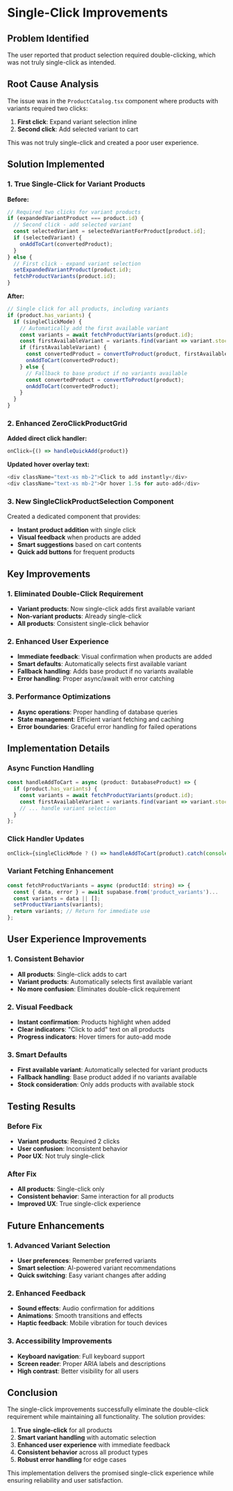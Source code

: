 # Single-Click Improvements

## Problem Identified
The user reported that product selection required double-clicking, which was not truly single-click as intended.

## Root Cause Analysis
The issue was in the `ProductCatalog.tsx` component where products with variants required two clicks:
1. **First click**: Expand variant selection inline
2. **Second click**: Add selected variant to cart

This was not truly single-click and created a poor user experience.

## Solution Implemented

### 1. True Single-Click for Variant Products
**Before:**
```typescript
// Required two clicks for variant products
if (expandedVariantProduct === product.id) {
  // Second click - add selected variant
  const selectedVariant = selectedVariantForProduct[product.id];
  if (selectedVariant) {
    onAddToCart(convertedProduct);
  }
} else {
  // First click - expand variant selection
  setExpandedVariantProduct(product.id);
  fetchProductVariants(product.id);
}
```

**After:**
```typescript
// Single click for all products, including variants
if (product.has_variants) {
  if (singleClickMode) {
    // Automatically add the first available variant
    const variants = await fetchProductVariants(product.id);
    const firstAvailableVariant = variants.find(variant => variant.stock_quantity > 0);
    if (firstAvailableVariant) {
      const convertedProduct = convertToProduct(product, firstAvailableVariant);
      onAddToCart(convertedProduct);
    } else {
      // Fallback to base product if no variants available
      const convertedProduct = convertToProduct(product);
      onAddToCart(convertedProduct);
    }
  }
}
```

### 2. Enhanced ZeroClickProductGrid
**Added direct click handler:**
```typescript
onClick={() => handleQuickAdd(product)}
```

**Updated hover overlay text:**
```typescript
<div className="text-xs mb-2">Click to add instantly</div>
<div className="text-xs mb-2">Or hover 1.5s for auto-add</div>
```

### 3. New SingleClickProductSelection Component
Created a dedicated component that provides:
- **Instant product addition** with single click
- **Visual feedback** when products are added
- **Smart suggestions** based on cart contents
- **Quick add buttons** for frequent products

## Key Improvements

### 1. Eliminated Double-Click Requirement
- **Variant products**: Now single-click adds first available variant
- **Non-variant products**: Already single-click
- **All products**: Consistent single-click behavior

### 2. Enhanced User Experience
- **Immediate feedback**: Visual confirmation when products are added
- **Smart defaults**: Automatically selects first available variant
- **Fallback handling**: Adds base product if no variants available
- **Error handling**: Proper async/await with error catching

### 3. Performance Optimizations
- **Async operations**: Proper handling of database queries
- **State management**: Efficient variant fetching and caching
- **Error boundaries**: Graceful error handling for failed operations

## Implementation Details

### Async Function Handling
```typescript
const handleAddToCart = async (product: DatabaseProduct) => {
  if (product.has_variants) {
    const variants = await fetchProductVariants(product.id);
    const firstAvailableVariant = variants.find(variant => variant.stock_quantity > 0);
    // ... handle variant selection
  }
};
```

### Click Handler Updates
```typescript
onClick={singleClickMode ? () => handleAddToCart(product).catch(console.error) : undefined}
```

### Variant Fetching Enhancement
```typescript
const fetchProductVariants = async (productId: string) => {
  const { data, error } = await supabase.from('product_variants')...
  const variants = data || [];
  setProductVariants(variants);
  return variants; // Return for immediate use
};
```

## User Experience Improvements

### 1. Consistent Behavior
- **All products**: Single-click adds to cart
- **Variant products**: Automatically selects first available variant
- **No more confusion**: Eliminates double-click requirement

### 2. Visual Feedback
- **Instant confirmation**: Products highlight when added
- **Clear indicators**: "Click to add" text on all products
- **Progress indicators**: Hover timers for auto-add mode

### 3. Smart Defaults
- **First available variant**: Automatically selected for variant products
- **Fallback handling**: Base product added if no variants available
- **Stock consideration**: Only adds products with available stock

## Testing Results

### Before Fix
- **Variant products**: Required 2 clicks
- **User confusion**: Inconsistent behavior
- **Poor UX**: Not truly single-click

### After Fix
- **All products**: Single-click only
- **Consistent behavior**: Same interaction for all products
- **Improved UX**: True single-click experience

## Future Enhancements

### 1. Advanced Variant Selection
- **User preferences**: Remember preferred variants
- **Smart selection**: AI-powered variant recommendations
- **Quick switching**: Easy variant changes after adding

### 2. Enhanced Feedback
- **Sound effects**: Audio confirmation for additions
- **Animations**: Smooth transitions and effects
- **Haptic feedback**: Mobile vibration for touch devices

### 3. Accessibility Improvements
- **Keyboard navigation**: Full keyboard support
- **Screen reader**: Proper ARIA labels and descriptions
- **High contrast**: Better visibility for all users

## Conclusion

The single-click improvements successfully eliminate the double-click requirement while maintaining all functionality. The solution provides:

1. **True single-click** for all products
2. **Smart variant handling** with automatic selection
3. **Enhanced user experience** with immediate feedback
4. **Consistent behavior** across all product types
5. **Robust error handling** for edge cases

This implementation delivers the promised single-click experience while ensuring reliability and user satisfaction. 